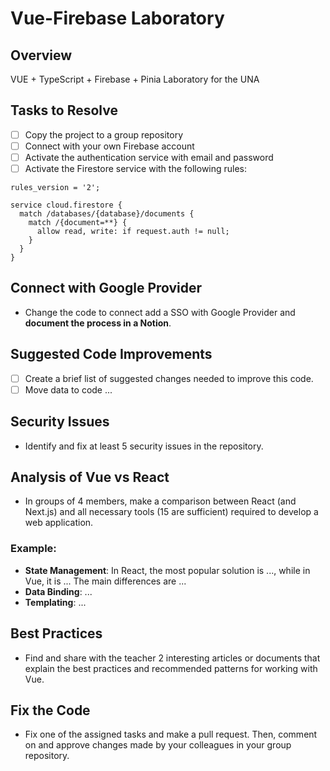
# Vue-Firebase Laboratory

## Overview
VUE + TypeScript + Firebase + Pinia Laboratory for the UNA

## Tasks to Resolve

- [ ] Copy the project to a group repository
- [ ] Connect with your own Firebase account
- [ ] Activate the authentication service with email and password
- [ ] Activate the Firestore service with the following rules:

```plaintext
rules_version = '2';

service cloud.firestore {
  match /databases/{database}/documents {
    match /{document=**} {
      allow read, write: if request.auth != null;
    }
  }
}
```

## Connect with Google Provider
- Change the code to connect add a SSO with Google Provider and **document the process in a Notion**.

## Suggested Code Improvements
- [ ] Create a brief list of suggested changes needed to improve this code.
- [ ] Move data to code ...

## Security Issues
- Identify and fix at least 5 security issues in the repository.

## Analysis of Vue vs React
- In groups of 4 members, make a comparison between React (and Next.js) and all necessary tools (15 are sufficient) required to develop a web application.

### Example:
- **State Management**: In React, the most popular solution is ..., while in Vue, it is ... The main differences are ...
- **Data Binding**: ...
- **Templating**: ...

## Best Practices
- Find and share with the teacher 2 interesting articles or documents that explain the best practices and recommended patterns for working with Vue.

## Fix the Code
- Fix one of the assigned tasks and make a pull request. Then, comment on and approve changes made by your colleagues in your group repository.
